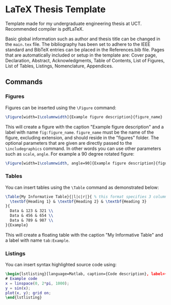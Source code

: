 # LaTeX Thesis Template

Template made for my undergraduate engineering thesis at UCT. Recommended compiler is pdfLaTeX.

Basic global information such as author and thesis title can be changed in the `main.tex` file. The bibliography has been set to adhere to the IEEE standard and BibTeX entries can be placed in the References.bib file. Pages that are automatically included or setup in the template are: Cover page, Declaration, Abstract, Acknowledgments, Table of Contents, List of Figures, List of Tables, Listings, Nomenclature, Appendices.

## Commands

### Figures

Figures can be inserted using the `\Figure` command:

```latex
\Figure[width=1\columnwidth]{Example figure description}{figure_name}
```

This will create a figure with the caption "Example figure description" and a label with name `fig:figure_name`. `figure_name` must be the name of the figure, excluding extension, and should reside in the "figures" folder. The optional parameters that are given are directly passed to the `\includegraphics` command. In other words you can use other parameters such as `scale`, `angle`. For example a 90 degree rotated figure:

```latex
\Figure[width=1\columnwidth, angle=90]{Example figure description}{figure_name}
```

### Tables

You can insert tables using the `\Table` command as demonstrated below:

```latex
\Table{My Informative Table}{|l|c|r|}{ % this format specifies 3 columns with left, center and right alignment
  \textbf{Heading 1} & \textbf{Heading 2} & \textbf{Heading 3}
}{
  Data & 123 & 321 \\
  Data & 456 & 654 \\
  Data & 789 & 987 \\
}{Example}
```

This will create a floating table with the caption "My Informative Table" and a label with name `tab:Example`.

### Listings

You can insert syntax highlighted source code using:

```latex
\begin{lstlisting}[language=Matlab, caption={Code description}, label={lst:example_code}]
# Example code
x = linspace(0, 2*pi, 1000);
y = sin(x);
plot(x, y); grid on;
\end{lstlisting}
```
